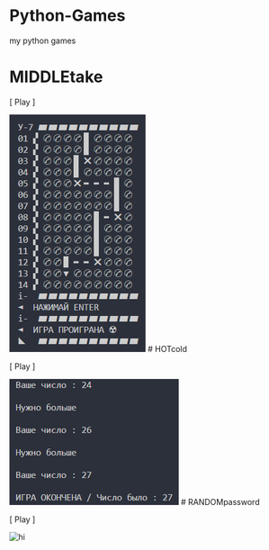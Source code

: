 # Python-Games
my python games

# MIDDLEtake
<p align="left">[ Play ]</p>
<img src="images/MIDDLATAKE.jpg" alt="Play now!">
# HOTcold
<p align="left">[ Play ]</p>
<img src="images/HOTcold.jpg" alt="Play now!">
# RANDOMpassword
<p align="left">[ Play ]</p>
<img src="images/Emoticons/cool.png" alt="hi" class="inline">
